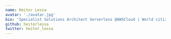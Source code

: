 ```yaml
---
name: Heitor Lessa
avatar: './avatar.jpg'
bio: 'Specialist Solutions Architect Serverless @AWSCloud | World citizen | Views are my own'
github: heitorlessa
twitter: heitor_lessa
---
```

